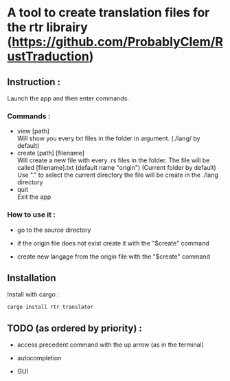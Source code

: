 # A tool to create translation files for the rtr librairy (https://github.com/ProbablyClem/RustTraduction)

## Instruction :

Launch the app and then enter commands.

### Commands : 
- view [path]<br/>
    Will show you every txt files in the folder in argument. (./lang/ by default)
- create [path] [filename]<br/>
    Will create a new file with every .rs files in the folder. The file will be called [filename].txt (default name "origin") (Current folder by default)
    Use "." to select the current directory
    the file will be create in the ./lang directory
- quit<br/> 
    Exit the app

### How to use it : 

- go to the source directory

- if the origin file does not exist create it with the "$create" command

- create new langage from the origin file with the "$create" command

## Installation
Install with cargo : 
```
cargo install rtr_translator
```

## TODO (as ordered by priority) : 

- access precedent command with the up arrow (as in the terminal)

- autocompletion

- GUI
